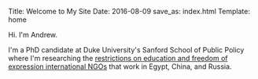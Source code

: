 Title: Welcome to My Site
Date: 2016-08-09
save_as: index.html
Template: home


Hi. I'm Andrew.

I'm a PhD candidate at Duke University's Sanford School of Public Policy where I'm researching the [restrictions on education and freedom of expression international NGOs](http://ingorestrictions.org) that work in Egypt, China, and Russia.
